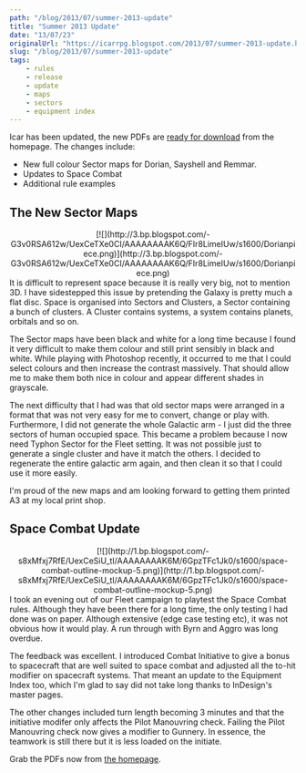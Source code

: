 ```yaml
---
path: "/blog/2013/07/summer-2013-update"
title: "Summer 2013 Update"
date: "13/07/23"
originalUrl: "https://icarrpg.blogspot.com/2013/07/summer-2013-update.html"
slug: "/blog/2013/07/summer-2013-update"
tags:
    - rules
    - release
    - update
    - maps
    - sectors
    - equipment index
---
```

Icar has been updated, the new PDFs are [ready for download](http://www.icar.co.uk) from the homepage. The changes include:  

*   New full colour Sector maps for Dorian, Sayshell and Remmar.
*   Updates to Space Combat
*   Additional rule examples

## The New Sector Maps

<div class="separator" style="clear: both; text-align: center;">[![](http://3.bp.blogspot.com/-G3v0RSA612w/UexCeTXe0CI/AAAAAAAAK6Q/FIr8LimeIUw/s1600/Dorianpiece.png)](http://3.bp.blogspot.com/-G3v0RSA612w/UexCeTXe0CI/AAAAAAAAK6Q/FIr8LimeIUw/s1600/Dorianpiece.png)</div> It is difficult to represent space because it is really very big, not to mention 3D. I have sidestepped this issue by pretending the Galaxy is pretty much a flat disc. Space is organised into Sectors and Clusters, a Sector containing a bunch of clusters. A Cluster contains systems, a system contains planets, orbitals and so on.  

The Sector maps have been black and white for a long time because I found it very difficult to make them colour and still print sensibly in black and white. While playing with Photoshop recently, it occurred to me that I could select colours and then increase the contrast massively. That should allow me to make them both nice in colour and appear different shades in grayscale.  

The next difficulty that I had was that old sector maps were arranged in a format that was not very easy for me to convert, change or play with. Furthermore, I did not generate the whole Galactic arm - I just did the three sectors of human occupied space. This became a problem because I now need Typhon Sector for the Fleet setting. It was not possible just to generate a single cluster and have it match the others. I decided to regenerate the entire galactic arm again, and then clean it so that I could use it more easily.   

I'm proud of the new maps and am looking forward to getting them printed A3 at my local print shop. 

## Space Combat Update

<div class="separator" style="clear: both; text-align: center;">[![](http://1.bp.blogspot.com/-s8xMfxj7RfE/UexCeSiU_tI/AAAAAAAAK6M/6GpzTFc1Jk0/s1600/space-combat-outline-mockup-5.png)](http://1.bp.blogspot.com/-s8xMfxj7RfE/UexCeSiU_tI/AAAAAAAAK6M/6GpzTFc1Jk0/s1600/space-combat-outline-mockup-5.png)</div>I took an evening out of our Fleet campaign to playtest the Space Combat rules. Although they have been there for a long time, the only testing I had done was on paper. Although extensive (edge case testing etc), it was not obvious how it would play. A run through with Byrn and Aggro was long overdue.  

The feedback was excellent. I introduced Combat Initiative to give a bonus to spacecraft that are well suited to space combat and adjusted all the to-hit modifier on spacecraft systems. That meant an update to the Equipment Index too, which I'm glad to say did not take long thanks to InDesign's master pages.  

The other changes included turn length becoming 3 minutes and that the initiative modifer only affects the Pilot Manouvring check. Failing the Pilot Manouvring check now gives a modifier to Gunnery. In essence, the teamwork is still there but it is less loaded on the initiate.   

Grab the PDFs now from [the homepage](http://www.icar.co.uk).